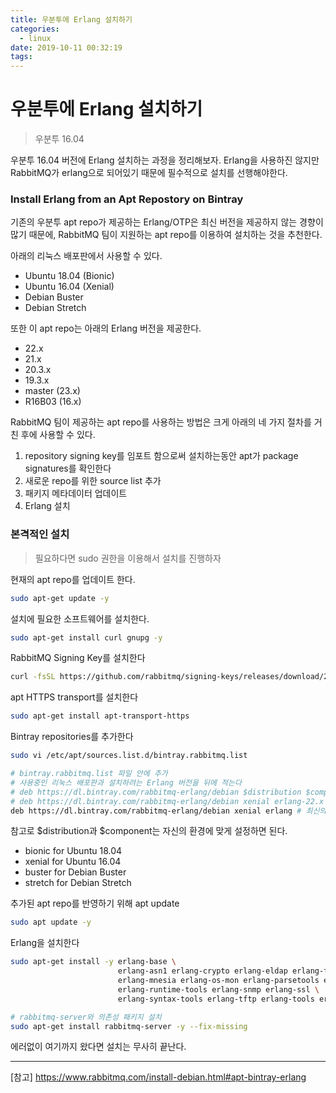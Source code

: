 ```yaml
---
title: 우분투에 Erlang 설치하기
categories:
  - linux
date: 2019-10-11 00:32:19
tags:
---
```


# 우분투에 Erlang 설치하기

> 우분투 16.04

우분투 16.04 버전에 Erlang 설치하는 과정을 정리해보자. Erlang을 사용하진 않지만 RabbitMQ가 erlang으로 되어있기 때문에 필수적으로 설치를 선행해야한다.

### Install Erlang from an Apt Repostory on Bintray

기존의 우분투 apt repo가 제공하는 Erlang/OTP은 최신 버전을 제공하지 않는 경향이 많기 때문에, RabbitMQ 팀이 지원하는 apt repo를 이용하여 설치하는 것을 추천한다. 

아래의 리눅스 배포판에서 사용할 수 있다.

* Ubuntu 18.04 (Bionic)
* Ubuntu 16.04 (Xenial)
* Debian Buster
* Debian Stretch

또한 이 apt repo는 아래의 Erlang 버전을 제공한다.

* 22.x
* 21.x
* 20.3.x
* 19.3.x
* master (23.x)
* R16B03 (16.x)

RabbitMQ 팀이 제공하는 apt repo를 사용하는 방법은 크게 아래의 네 가지 절차를 거친 후에 사용할 수 있다.

1. repository signing key를 임포트 함으로써 설치하는동안 apt가 package signatures를 확인한다
2. 새로운 repo를 위한 source list 추가
3. 패키지 메타데이터 업데이트
4. Erlang 설치

### 본격적인 설치

> 필요하다면 sudo 권한을 이용해서 설치를 진행하자

현재의 apt repo를 업데이트 한다.

```sh
sudo apt-get update -y
```

설치에 필요한 소프트웨어를 설치한다.

```sh
sudo apt-get install curl gnupg -y
```

RabbitMQ Signing Key를 설치한다
```sh
curl -fsSL https://github.com/rabbitmq/signing-keys/releases/download/2.0/rabbitmq-release-signing-key.asc | sudo apt-key add -
```

apt HTTPS transport를 설치한다
```sh
sudo apt-get install apt-transport-https
```

Bintray repositories를 추가한다
```sh
sudo vi /etc/apt/sources.list.d/bintray.rabbitmq.list

# bintray.rabbitmq.list 파일 안에 추가
# 사용중인 리눅스 배포판과 설치하려는 Erlang 버전을 뒤에 적는다
# deb https://dl.bintray.com/rabbitmq-erlang/debian $distribution $component
# deb https://dl.bintray.com/rabbitmq-erlang/debian xenial erlang-22.x
deb https://dl.bintray.com/rabbitmq-erlang/debian xenial erlang # 최신의 안정화 버전을 설치한다
```

참고로 \$distribution과 \$component는 자신의 환경에 맞게 설정하면 된다. 


* bionic for Ubuntu 18.04
* xenial for Ubuntu 16.04
* buster for Debian Buster
* stretch for Debian Stretch

추가된 apt repo를 반영하기 위해 apt update
```sh
sudo apt update -y
```

Erlang을 설치한다
```sh
sudo apt-get install -y erlang-base \
                        erlang-asn1 erlang-crypto erlang-eldap erlang-ftp erlang-inets \
                        erlang-mnesia erlang-os-mon erlang-parsetools erlang-public-key \
                        erlang-runtime-tools erlang-snmp erlang-ssl \
                        erlang-syntax-tools erlang-tftp erlang-tools erlang-xmerl

# rabbitmq-server와 의존성 패키지 설치
sudo apt-get install rabbitmq-server -y --fix-missing
```

에러없이 여기까지 왔다면 설치는 무사히 끝난다. 

---
[참고]
<https://www.rabbitmq.com/install-debian.html#apt-bintray-erlang>